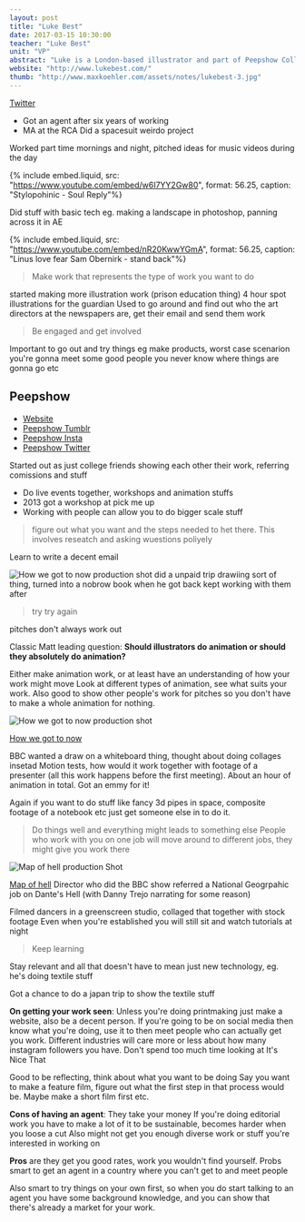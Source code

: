 ```yaml
---
layout: post
title: "Luke Best"
date: 2017-03-15 10:30:00
teacher: "Luke Best"
unit: "VP"
abstract: "Luke is a London-based illustrator and part of Peepshow Collective. Does all sorts of amazing editorial, animation and publishing work."
website: "http://www.lukebest.com/"
thumb: "http://www.maxkoehler.com/assets/notes/lukebest-3.jpg"
---
```


[Twitter](https://twitter.com/lukejethrobest?lang=en)

- Got an agent after six years of working
- MA at the RCA
  Did a spacesuit weirdo project

Worked part time mornings and night, pitched ideas for music videos during the day

{% include embed.liquid, src: "https://www.youtube.com/embed/w6I7YY2Gw80", format: 56.25, caption: "Stylopohinic - Soul Reply"%}

Did stuff with basic tech eg. making a landscape in photoshop, panning across it in AE

{% include embed.liquid, src: "https://www.youtube.com/embed/nR20KwwYGmA", format: 56.25, caption: "Linus love fear Sam Obernirk - stand back"%}

> Make work that represents the type of work you want to do

started making more illustration work
(prison education thing)
4 hour spot illustrations for the guardian
Used to go around and find out who the art directors at the newspapers are, get their email and send them work

> Be engaged and get involved

Important to go out and try things eg make products, worst case scenarion you're gonna meet some good people
you never know where things are gonna go etc

## Peepshow

- [Website](http://www.peepshow.org.uk/)
- [Peepshow Tumblr](http://peepshowcoll.tumblr.com/)
- [Peepshow Insta](https://www.instagram.com/peepshowcoll/)
- [Peepshow Twitter](https://twitter.com/PeepshowCOLL)

Started out as just college friends showing each other their work, referring comissions and stuff

- Do live events together, workshops and animation stuffs
- 2013 got a workshop at pick me up
- Working with people can allow you to do bigger scale stuff

> figure out what you want and the steps needed to het there. This involves reseatch and asking wuestions poliyely

Learn to write a decent email

![How we got to now production shot](/assets/notes/lukebest-2.jpg)
did a unpaid trip drawiing sort of thing, turned into a nobrow book when he got back
kept working with them after

> try try again

pitches don't always work out

Classic Matt leading question: **Should illustrators do animation or should they absolutely do animation?**

Either make animation work, or at least have an understanding of how your work might move
Look at different types of animation, see what suits your work. Also good to show other people's work for pitches so you don't have to make a whole animation for nothing.

![How we got to now production shot](/assets/notes/lukebest-3.jpg)

[How we got to now](http://www.peepshow.org.uk/work#/how-we-got-to-now/)

BBC wanted a draw on a whiteboard thing, thought about doing collages insetad
Motion tests, how would it work together with footage of a presenter (all this work happens before the first meeting). About an hour of animation in total. Got an emmy for it!

Again if you want to do stuff like fancy 3d pipes in space, composite footage of a notebook etc just get someone else in to do it.

> Do things well and everything might leads to something else
> People who work with you on one job will move around to different jobs, they might give you work there

![Map of hell production Shot](/assets/notes/lukebest-1.jpg)

[Map of hell](http://www.peepshow.org.uk/work/#/map-of-hell/)
Director who did the BBC show referred a National Geogrpahic job on Dante's Hell (with Danny Trejo narrating for some reason)

Filmed dancers in a greenscreen studio, collaged that together with stock footage
Even when you're established you will still sit and watch tutorials at night

> Keep learning

Stay relevant and all that doesn't have to mean just new technology, eg. he's doing textile stuff

Got a chance to do a japan trip to show the textile stuff

**On getting your work seen**: Unless you're doing printmaking just make a website, also be a decent person.
If you're going to be on social media then know what you're doing, use it to then meet people who can actually get you work. Different industries will care more or less about how many instagram followers you have. Don't spend too much time looking at It's Nice That

Good to be reflecting, think about what you want to be doing
Say you want to make a feature film, figure out what the first step in that process would be. Maybe make a short film first etc.

**Cons of having an agent**: They take your money
If you're doing editorial work you have to make a lot of it to be sustainable, becomes harder when you loose a cut
Also might not get you enough diverse work or stuff you're interested in working on

**Pros** are they get you good rates, work you wouldn't find yourself. Probs smart to get an agent in a country where you can't get to and meet people

Also smart to try things on your own first, so when you do start talking to an agent you have some background knowledge, and you can show that there's already a market for your work.

